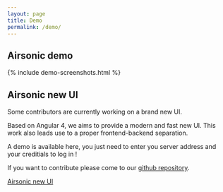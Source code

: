 ```yaml
---
layout: page
title: Demo
permalink: /demo/
---
```

## Airsonic demo
<!-- TEMPORARY disable demo while I do some clean up on my server
Here is a list of unofficial demo holded by members of the airsonic community:

> [airsonic.etowns.net/demo](https://airsonic.etowns.net/demo)

- Username : `guest`
- Password : `guestpass`
- Hosted by Joola
-->
{% include demo-screenshots.html %}

## Airsonic new UI

Some contributors are currently working on a brand new UI.

Based on Angular 4, we aims to provide a modern and fast new UI. This work also leads use to a proper frontend-backend separation.

A demo is available here, you just need to enter you server address and your creditials to log in !

If you want to contribute please come to our [github repository](https://github.com/airsonic/airsonic-ui).

<a href="/airsonic-ui/" class="button button-primary full-width">Airsonic new UI</a>
